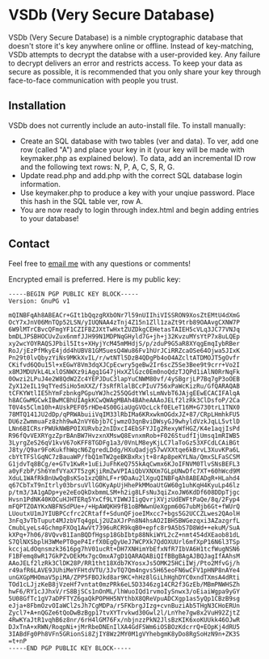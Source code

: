 # VSDb (Very Secure Database)

VSDb (Very Secure Database) is a nimble cryptographic database that doesn't store it's key anywhere online or offline. Instead of key-matching, VSDb attempts to decrypt the databse with a user-provided key. Any failure to decrypt delivers an error and restricts access. To keep your data as secure as possible, it is recommended that you only share your key through face-to-face communication with people you trust.

## Installation

VSDb does not currently include an auto-install file. To install manually:

* Create an SQL database with two tables (ver and data). To ver, add one row (called "A") and place your key in it (your key will be made with keymaker.php as explained below). To data, add an incremental ID row and the following text rows: N, P, A, C, S, R, G.
* Update read.php and add.php with the correct SQL database login information.
* Use keymaker.php to produce a key with your unqiue password. Place this hash in the SQL table ver, row A.
* You are now ready to login through index.html and begin adding entries to your database!

## Contact

Feel free to [email me](mailto:jnabasny@gmail.com) with any questions or comments!

Encrypted email is preferred. Here is my public key:
```
-----BEGIN PGP PUBLIC KEY BLOCK-----
Version: GnuPG v1

mQINBFqAh8ABEACr+GIt1bQqzgRXbONr7l59nUIIhiVISSRON9XosZtEMtU4dXmG
OcY7xJnV06MnTQp52LSN/yIUQNAA4zTnj4Z15n1Zll1zaZt9trb89OAAvgCXNW7P
6W9lMTrCBvcQFmgYF1CZIFBZJXtTwHxtZUZDkgCEHetasTAIEH5cVLq3JC77VNJq
bmDLJPSBHOCUvZux6nmfJJH99N1MDPNqGHyld7G+jh+j32KvzuMYsYtP7x8uLQEp
xy2wcYOYRAQSJPbil5Its+XHyjYcM45mMHdjS/p/zduP9G5aR8XYqgEmqIybRBer
RoJ/jEzPfMkyE4jdd4hUBV81GM5uesQ4Wu86Fv1hUrJCiRRZcaOSe64Ojwa5JIxK
Pn29t0lvQbyzYiNs9MKkXvIL/r/wtNTl5DzB4QDgPb4oO4AZcltATDMOJT5gOvfr
CKifvd6QOu15l+xEGwY8Vm3dqXJCpEcwry5geBw2Ir6scZ5Se3Bee9t9crr+Vo2I
x8MJMDUVkL4LxlOSNWXz9iAgq1G47jHxXZlGzc0Em0noQdzTJQPd1iAlN0RrNqFk
0Owzi2LPuJ4e2W8QdW2Zc4YEPJDuC3lapYuCNWM80vf/4ySBgrjLP7Bq7gP3oOEB
ZyX12eIL19qTYedSiHo5mXXZ/f3sRfRlalBCcPIuV756xPaWcKizRu/GfQARAQAB
tCFKYWtlIE5hYmFzbnkgPGpuYWJhc255QGdtYWlsLmNvbT6JAjgEEwECACIFAlqA
h8ACGwMGCwkIBwMCBhUIAgkKCwQWAgMBAh4BAheAAAoJELf2lzRk3ClDsfoP/2Ca
T0V4s5Clm10h+AUskPEF05rHDe4S00GiaUgGVOcLckf0ELeT16M+G730trL1TNX0
78MTQ141JU2dDp/qPRWAbuiiVqIM33lRbIMa6KRxwkmOGdxJZ+87/CRpLHmhkFU5
DU6zZwmmuaFz8zhh9wA2nVY6bjb7CjwmzO3qnBviDWsyGJ9whyldVzkJqLL5vtlD
LNn6BICRsrPWUkNWBPOIXURvbz2nIDxcI4EbSFYJIg2RexyWfHGZ/K4e1aqjIsPd
R96fQvVEXRYgzZprBAnBW7HvzxnXMswQ8EvnxmRob+F026StudfIjUmsq1mRIWB5
3LyrgZeS26qV1kvV67oKFF8TGDFg1a3/0VnLM8eyKjLC7laToGz53XFCdLCAiBGt
J8ty/Q9ar9FoKukfhWqcN6ZgredLDdg/HXuQadjg57wVXXtqe6kBrvL3XuvKPa6L
cbYtTFSlGqNC7zBauaWP/fbQ1mTW2geBKBxRxjt+8rAp8peKYLNa/QmxSLFaSCSM
G1jdvTq8BCg/e+GTv1KwR+1uEiJuFhKeQ755kAqCwmx6KJoIFNVM0TlvSNsBEFL3
a0yFzbP/Sh6YmfVYaX7T5zgKjiRmZwVPIAiQbVXNXm7GLpUNwDfc7XT+60hWcd9M
XduL1WAfRkBnUwQqBsKSo1xzQBhLF+r9DaAu2lXguQINBFqAh8ABEADgR+HLahd4
q67CbTxT9nItrly03brsuVllGOKyApUjHhePkMMoaUtGW60g1uhKqH4KyuLp46lz
p/tm3/3A1gADp+ye2eEoQkDxbmmLSM+h2ig8LFsNu3qiZxoJW6KdDf608DDpTjgc
Hvsn1PdNK40KOCuHJHTERq5YxCf9LYIWWJIigQvrjXVjzUdEWFtPaQe/8q/2Fyp4
mFQPTZOAYKxNBFNSdPUe+/+HpAWQKH9fB1oBMWwnUeXgpm60G7ubMjb6Gt+fWUrQ
LUoutxU1mJYIUBPCcfrc2CRtaff+SdunQFjoeIMxcc7+bgs5G2UCCZLwes2QAolH
3nFq3vTbTuput4MJzbVTq4gpLj2UZaXJrPn8N4hsAO2IBH5BWGezqxi3AZazgrfL
CmubLyeLs4GchmpFXOq1AwVt7396uRCR9kqB0+epfc8r9A5bS7D8Wd++ekuM/SuA
kXPq+7h06/8VQvvB1IanBQDfHgsp18GbIbtp88NkiWYL2cZ+nmt454dXEaob81dL
S7QlNXSbplH3WMePT0geP4IrfX0EgQyUeJ7WCPXk7QdOXUUrl6mfXpP16N6l3TSp
kccjaLdOqnsmzk3616pg7hV01ucRt+DH7XNHimYbEfxNfR7IbVA6H1tcfWugNSN6
F1BFemq8wR17GkPZvDEkMx7gcOmxA7gD1QARAQABiQIfBBgBAgAJBQJagIfAAhsM
AAoJELf2lzRk3ClDK28P/RR1tht18Xdb7KYosxJs5OMK25HCiIWj/Pto2MfvGj/h
r49afR6LAVE9JUhiMeYFHtdVTU/3JvTQ7Qm4ngvs5H65eoFN6wCFV1pHNP8nAYe4
unGXGpMHOmaV5piMA/ZPP5FBOJkd8ar9KC+hHz8lGiLhHghDYC0xndTXmsA4dRti
TOd1cLJjzKeB8jVzeHf7vntat0mzPRk6eL5D3346zg14CR2f3GzEb/MBmPNWHSZh
hwF6/RY1cJJhxV/rS8BjSCs1nOnML/lhWuoIQd1rvmoIySnwx3/oEiaiWgpa9yGY
5U08GfTc1gV7aDPFTYZ6gaQkPOPHH5NYthbX8QReVpuADCXgp1as5yQp1CBzB9sg
eJja+8FbmOzvOIaWCl2sJh7CgMDPa/r5FKbrgJIzg+cvnBuziAb5THgN3CHoERUn
Zycl7+A+nQGZe6tQoDwBzBgp17tvXYTrvkwd30Gwl2l/LnYhe7gw8x2VuH92ZjtZ
4RwKYaJtR1vqhB6z8nr/6rH4lGM76Fx/nbjnzzPkN2JlsBzKIK6xoKUUkk46OJwR
DJxTnA+xRWN/RoqpNi+jMrRbeDNEnIlXA4GdFSWm6iOSBOzKdcrrQ+EOpKj4dRU5
3IABdFg0Ph8VFn5GRionSi8ZjIY8Wz2MY0M1gVYhebgmK8yDo8RgSoHzN9n+ZK3S
=t+nP
-----END PGP PUBLIC KEY BLOCK-----
```